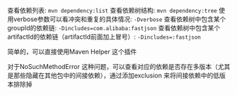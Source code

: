 查看依赖列表: `mvn dependency:list`
查看依赖树结构: `mvn dependency:tree`
使用verbose参数可以看冲突和重复的具体情况: `-Dverbose`
查看依赖树中包含某个groupId的依赖链: `-Dincludes=com.alibaba:fastjson`
查看依赖树中包含某个artifactId的依赖链（artifactId前面加上冒号）: `-Dincludes=:fastjson`

简单的，可以直接使用Maven Helper 这个插件

对于NoSuchMethodError 这种问题，可以查看对应的依赖是否存在多版本（尤其是那些隐藏在其他包中的间接依赖），通过添加exclusion 来将间接依赖中的低版本排除掉
